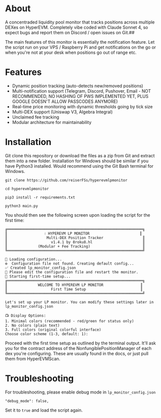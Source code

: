# About
A concentraded liquidity pool monitor that tracks positions across multiple DEXes on HyperEVM. Completely vibe coded with Claude Sonnet 4, so expect bugs and report them on Discord / open issues on Git.##

The main features of this monitor is essentially the notification feature. Let the script run on your VPS / Raspberry Pi and get notifications on the go or when you're not at your desk when positions go out of range etc.

# Features
- Dynamic position tracking (auto-detects new/removed positions)
- Multi-notification support (Telegram, Discord, Pushover, Email - NOT RECOMMENDED, NO HASHING OF PWS IMPLEMENTED YET, PLUS GOOGLE DOESN'T ALLOW PASSCODES ANYMORE)
- Real-time price monitoring with dynamic thresholds going by tick size
- Multi-DEX support (Uniswap V3, Algebra Integral)
- Unclaimed fee tracking
- Modular architecture for maintainability

# Installation
Git clone this repository or download the files as a zip from Git and extract them into a new folder. Installation for Windows should be similar if you have Python3 installed. Would recommend using the Git Bash terminal for Windows.

```
git clone https://github.com/reiserFSs/hyperevmlpmonitor
```

```
cd hyperevmlpmonitor
```

```
pip3 install -r requirements.txt
```

```
python3 main.py
```

You should then see the following screen upon loading the script for the first time:

```
╔══════════════════════════════════════════════════════════════╗
║                 💧 HYPEREVM LP MONITOR                       ║
║                  Multi-DEX Position Tracker                  ║
║                    v1.4.1 by 8roku8.hl                       ║
║              (Modular + Fee Tracking)                        ║
╚══════════════════════════════════════════════════════════════╝

🔧 Loading configuration...
⚙️  Configuration file not found. Creating default config...
✅ Created lp_monitor_config.json
📝 Please edit the configuration file and restart the monitor.
🚀 Starting first-time setup...
╔══════════════════════════════════════════════════════════════╗
║              WELCOME TO HYPEREVM LP MONITOR                 ║
║                    First Time Setup                         ║
╚══════════════════════════════════════════════════════════════╝

Let's set up your LP monitor. You can modify these settings later in lp_monitor_config.json

📺 Display Options:
1. Minimal colors (recommended - red/green for status only)
2. No colors (plain text)
3. Full colors (original colorful interface)
Choose color scheme (1-3, default: 1):
```
Proceed with the first time setup as outlined by the terminal output. It'll ask you for the contract address of the NonfungiblePositionManager of each dex you're configuring. These are usually found in the docs, or just pull them from HyperEVMScan. 

# Troubleshooting

For troubleshooting, please enable debug mode in ```lp_monitor_config.json``` 

```
"debug_mode": false,
```
Set it to ```true``` and load the script again. 
